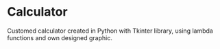 # Calculator
Customed calculator created in Python with Tkinter library, using lambda functions and own designed graphic. 
